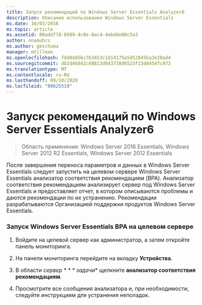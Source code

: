 ```yaml
---
title: Запуск рекомендаций по Windows Server Essentials Analyzer6
description: Описание использования Windows Server Essentials
ms.date: 10/03/2016
ms.topic: article
ms.assetid: 00addf78-8999-4c8e-8ac4-4ebdde00c5a3
author: nnamuhcs
ms.author: geschuma
manager: mtillman
ms.openlocfilehash: fdd0dd56c763453c1d14175a5d52845ba3e28ad4
ms.sourcegitcommit: db2d46842c68813d043738d6523f13d8454fc972
ms.translationtype: MT
ms.contentlocale: ru-RU
ms.lasthandoff: 09/10/2020
ms.locfileid: "89625519"
---
```

# <a name="run-the-windows-server-essentials-best-practices-analyzer6"></a>Запуск рекомендаций по Windows Server Essentials Analyzer6

>Область применения: Windows Server 2016 Essentials, Windows Server 2012 R2 Essentials, Windows Server 2012 Essentials

После завершения переноса параметров и данных в Windows Server Essentials следует запустить на целевом сервере Windows Server Essentials анализатор соответствия рекомендациям (BPA). Анализатор соответствия рекомендациям анализирует сервер под Windows Server Essentials и предоставляет отчет, в котором описываются проблемы и даются рекомендации по их устранению. Рекомендации разрабатываются Организацией поддержки продуктов Windows Server Essentials.

### <a name="to-run-the--windows-server-essentials-bpa-on-the-destination-server"></a>Запуск Windows Server Essentials BPA на целевом сервере

1.  Войдите на целевой сервер как администратор, а затем откройте панель мониторинга.

2.  На панели мониторинга перейдите на вкладку **Устройства**.

3.  В области *сервер * * * задачи** щелкните **анализатор соответствия рекомендациям**.

4.  Просмотрите все сообщения анализатора и, при необходимости, следуйте инструкциям для устранения неполадок.
